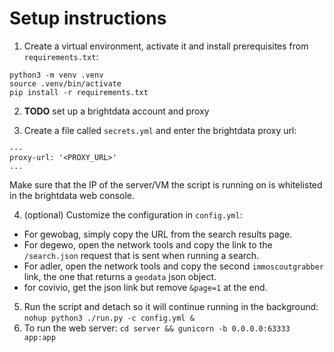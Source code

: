 # Setup instructions

1) Create a virtual environment, activate it and install prerequisites from `requirements.txt`:

```
python3 -m venv .venv
source .venv/bin/activate
pip install -r requirements.txt
```

2) **TODO** set up a brightdata account and proxy

3) Create a file called `secrets.yml` and enter the brightdata proxy url:

```
---
proxy-url: '<PROXY_URL>'
...
```

Make sure that the IP of the server/VM the script is running on is whitelisted in the brightdata web console.

4) (optional) Customize the configuration in `config.yml`:

- For gewobag, simply copy the URL from the search results page.
- For degewo, open the network tools and copy the link to the `/search.json` request that is sent when running a search.
- For adler, open the network tools and copy the second `immoscoutgrabber` link, the one that returns a `geodata` json object.
- for covivio, get the json link but remove `&page=1` at the end.

5) Run the script and detach so it will continue running in the background: `nohup python3 ./run.py -c config.yml &`
6) To run the web server: `cd server && gunicorn -b 0.0.0.0:63333 app:app`

